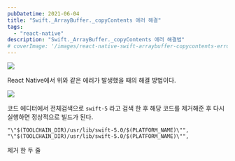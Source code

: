 ```yaml
---
pubDatetime: 2021-06-04
title: "Swift._ArrayBuffer._copyContents 에러 해결"
tags:
  - "react-native"
description: "Swift._ArrayBuffer._copyContents 에러 해결법"
# coverImage: '/images/react-native-swift-arraybuffer-copycontents-error.png'
---
```


![](https://images.velog.io/images/hojin9622/post/e55183a6-e81d-47f1-967e-ff86645fc07b/Screen%20Shot%202021-06-04%20at%205.20.00%20PM.png)

React Native에서 위와 같은 에러가 발생했을 때의 해결 방법이다.

![](https://images.velog.io/images/hojin9622/post/02ef71f6-09a2-4dee-ada7-4b4a93dacd43/Screen%20Shot%202021-06-04%20at%205.20.43%20PM.png)

코드 에디터에서 전체검색으로 `swift-5` 라고 검색 한 후 해당 코드를 제거해준 후 다시 실행하면 정상적으로 빌드가 된다.

```
"\"$(TOOLCHAIN_DIR)/usr/lib/swift-5.0/$(PLATFORM_NAME)\"",
"\"$(TOOLCHAIN_DIR)/usr/lib/swift-5.0/$(PLATFORM_NAME)\"",
```

제거 한 두 줄
